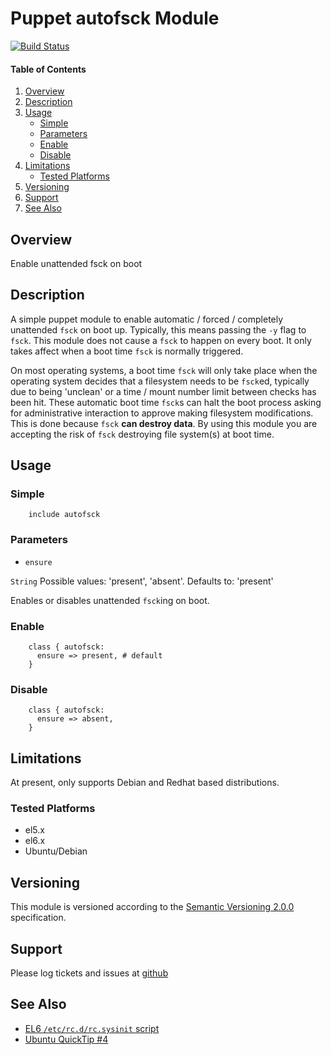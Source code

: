 Puppet autofsck Module
======================

[![Build Status](https://travis-ci.org/jhoblitt/puppet-autofsck.png)](https://travis-ci.org/jhoblitt/puppet-autofsck)

#### Table of Contents

1. [Overview](#overview)
2. [Description](#description)
3. [Usage](#usage)
    * [Simple](#simple)
    * [Parameters](#parameters)
    * [Enable](#enable)
    * [Disable](#disable)
4. [Limitations](#limitations)
    * [Tested Platforms](#tested-platforms)
5. [Versioning](#versioning)
6. [Support](#support)
7. [See Also](#see-also)


Overview
--------

Enable unattended fsck on boot


Description
-----------

A simple puppet module to enable automatic / forced / completely unattended
`fsck` on boot up.  Typically, this means passing the `-y` flag to `fsck`.
This module does not cause a `fsck` to happen on every boot.  It only takes
affect when a boot time `fsck` is normally triggered.

On most operating systems, a boot time `fsck` will only take place when the
operating system decides that a filesystem needs to be `fsck`ed, typically due
to being 'unclean' or a time / mount number limit between checks has been hit.
These automatic boot time `fsck`s can halt the boot process asking for
administrative interaction to approve making filesystem modifications.  This is
done because `fsck` **can destroy data**.  By using this module you are
accepting the risk of `fsck` destroying file system(s) at boot time.


Usage
-----

### Simple

```puppet
    include autofsck
```

### Parameters

* `ensure`

`String` Possible values: 'present', 'absent'. Defaults to: 'present'

Enables or disables unattended `fsck`ing on boot.

### Enable

```puppet
    class { autofsck:
      ensure => present, # default
    }
```

### Disable

```puppet
    class { autofsck:
      ensure => absent,
    }
```


Limitations
-----------

At present, only supports Debian and Redhat based distributions.

### Tested Platforms

* el5.x
* el6.x
* Ubuntu/Debian


Versioning
----------

This module is versioned according to the [Semantic Versioning
2.0.0](http://semver.org/spec/v2.0.0.html) specification.


Support
-------

Please log tickets and issues at
[github](https://github.com/jhoblitt/puppet-autofsck/issues)


See Also
--------

 * [EL6 `/etc/rc.d/rc.sysinit` script](https://git.fedorahosted.org/cgit/initscripts.git/tree/rc.d/rc.sysinit?id=initscripts-9.03.40-1)
 * [Ubuntu QuickTip #4](https://help.ubuntu.com/community/QuickTips#Tip_.234_Check_for_and_fix_filesystem_errors_on_boot)

